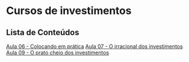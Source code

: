 # Cursos de investimentos

##  Lista de Conteúdos
[Aula 06 - Colocando em prática](./aula-06-colocando-em-pratica.md)
[Aula 07 - O irracional dos investimentos](./aula-07-o-irracional-dos-investimentos.md)
[Aula 09 - O prato cheio dos investimentos](./aula-09-o-prato-cheio-dos-investimentos.md)